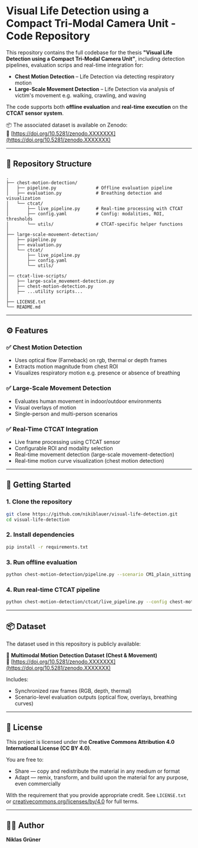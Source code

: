 # Visual Life Detection using a Compact Tri-Modal Camera Unit - Code Repository

This repository contains the full codebase for the thesis **"Visual Life Detection using a Compact Tri-Modal Camera Unit"**, including detection pipelines, evaluation scrips and real-time integration for:

- **Chest Motion Detection** – Life Detection via detecting respiratory motion   
- **Large-Scale Movement Detection** – Life Detection via analysis of victim's movement e.g. walking, crawling, and waving

The code supports both **offline evaluation** and **real-time execution** on the **CTCAT sensor system**.

📦 The associated dataset is available on Zenodo:  
🔗 [https://doi.org/10.5281/zenodo.XXXXXXX](https://doi.org/10.5281/zenodo.XXXXXXX)

---

## 📁 Repository Structure

```
.
├── chest-motion-detection/
│   ├── pipeline.py               # Offline evaluation pipeline
│   ├── evaluation.py             # Breathing detection and visualization
│   └── ctcat/
│       ├── live_pipeline.py      # Real-time processing with CTCAT
│       ├── config.yaml           # Config: modalities, ROI, thresholds
│       └── utils/                # CTCAT-specific helper functions
│
├── large-scale-movement-detection/
│   ├── pipeline.py
│   ├── evaluation.py
│   └── ctcat/
│       ├── live_pipeline.py
│       ├── config.yaml
│       └── utils/
│
│── ctcat-live-scripts/
│   ├── large-scale_movement-detection.py
│   ├── chest-motion-detection.py
│   ├── ...utility scripts...
│
├── LICENSE.txt
└── README.md
```

---

## ⚙️ Features

### ✅ Chest Motion Detection
- Uses optical flow (Farneback) on rgb, thermal or depth frames
- Extracts motion magnitude from chest ROI
- Visualizes respiratory motion e.g. presence or absence of breathing

### ✅ Large-Scale Movement Detection
- Evaluates human movement in indoor/outdoor environments
- Visual overlays of motion 
- Single-person and multi-person scenarios

### ✅ Real-Time CTCAT Integration
- Live frame processing using CTCAT sensor
- Configurable ROI and modality selection
- Real-time movement detection (large-scale movement-detection)
- Real-time motion curve visualization (chest motion detection)

---

## 🚀 Getting Started

### 1. Clone the repository
```bash
git clone https://github.com/nikiblauer/visual-life-detection.git
cd visual-life-detection
```

### 2. Install dependencies
```bash
pip install -r requirements.txt
```

### 3. Run offline evaluation
```bash
python chest-motion-detection/pipeline.py --scenario CM1_plain_sitting
```

### 4. Run real-time CTCAT pipeline
```bash
python chest-motion-detection/ctcat/live_pipeline.py --config chest-motion-detection/ctcat/config.yaml
```

---

## 📦 Dataset

The dataset used in this repository is publicly available:

📁 **Multimodal Motion Detection Dataset (Chest & Movement)**  
📍 [https://doi.org/10.5281/zenodo.XXXXXXX](https://doi.org/10.5281/zenodo.XXXXXXX)

Includes:
- Synchronized raw frames (RGB, depth, thermal)
- Scenario-level evaluation outputs (optical flow, overlays, breathing curves)

---

## 📜 License

This project is licensed under the **Creative Commons Attribution 4.0 International License (CC BY 4.0)**.

You are free to:
- Share — copy and redistribute the material in any medium or format
- Adapt — remix, transform, and build upon the material for any purpose, even commercially

With the requirement that you provide appropriate credit. See `LICENSE.txt` or [creativecommons.org/licenses/by/4.0](https://creativecommons.org/licenses/by/4.0/) for full terms.

---

## 👨‍💻 Author

**Niklas Grüner**  

